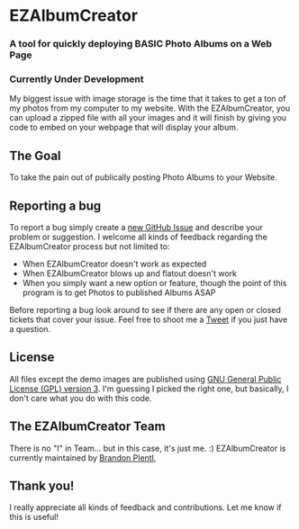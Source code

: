 # EZAlbumCreator
### A tool for quickly deploying BASIC Photo Albums on a Web Page

### Currently Under Development

My biggest issue with image storage is the time that it takes to get a ton of my photos from my computer to my website.
With the EZAlbumCreator, you can upload a zipped file with all your images and it will finish by giving you code to embed on your webpage
that will display your album.

## The Goal
To take the pain out of publically posting Photo Albums to your Website.


## Reporting a bug

To report a bug simply create a
[new GitHub Issue](https://github.com/MrPlentl/EZAlbumCreator/issues/new) and describe
your problem or suggestion. I welcome all kinds of feedback regarding the
EZAlbumCreator process but not limited to:

 * When EZAlbumCreator doesn't work as expected
 * When EZAlbumCreator blows up and flatout doesn't work
 * When you simply want a new option or feature, though the point of this program is to get Photos to published Albums ASAP

Before reporting a bug look around to see if there are any open or closed tickets
that cover your issue. Feel free to shoot me a [Tweet](https://twitter.com/thabamboozlr/) if you just have a question.

## License

All files except the demo images are published using [GNU General Public License (GPL) version 3](https://www.gnu.org/licenses/license-list.html#GNUGPL).
I'm guessing I picked the right one, but basically, I don't care what you do with this code.


## The EZAlbumCreator Team

There is no "I" in Team... but in this case, it's just me. :) EZAlbumCreator is currently maintained by [Brandon Plentl](https://github.com/MrPlentl),

## Thank you!

I really appreciate all kinds of feedback and contributions. Let me know if this is useful!